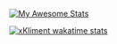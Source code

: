 [![My Awesome Stats](https://awesome-github-stats.azurewebsites.net/user-stats/xKliment?cardType=level&theme=gruvbox&Ring=CCAC00&Border=FFD700&Text=FFFFFF)](https://git.io/awesome-stats-card)

[![xKliment wakatime stats](https://github-readme-stats.vercel.app/api/wakatime?username=xKliment)](https://github.com/anuraghazra/github-readme-stats)

